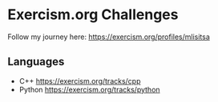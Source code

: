 # Exercism.org Challenges

Follow my journey here:
https://exercism.org/profiles/mlisitsa

## Languages

- C++ https://exercism.org/tracks/cpp
- Python https://exercism.org/tracks/python
